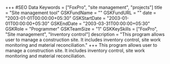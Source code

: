 +++
#SEO Data
Keywords = ["FoxPro", "site management", "projects"]
title = "Site management tool"
GSKFundName = ""
GSKFundURL = ""
date			=	"2003-01-01T00:00:00+05:30"
GSKStartDate	=	"2003-01-01T00:00:00+05:30"
GSKEndDate		=	"2003-03-31T00:00:00+05:30"
GSKRole = "Programmer"
GSKTeamSize = "1"
GSKKeySkills = ["FoxPro", "Site management", "Inventory control"]
description = "This program allows user to manage a construction site. It includes inventory control, site work monitoring and material reconciliation."
+++
This program allows user to manage a construction site. It includes inventory control, site work monitoring and material reconciliation.
